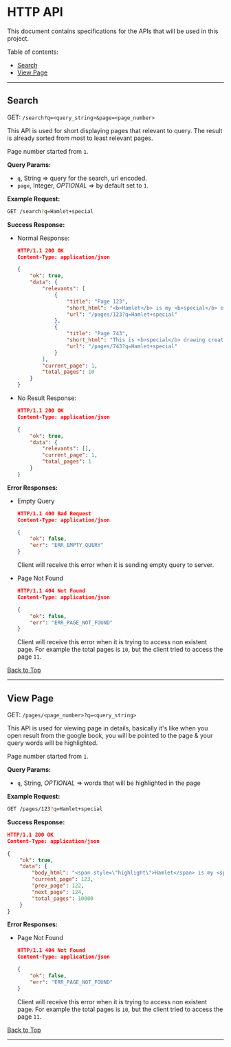 # HTTP API

This document contains specifications for the APIs that will be used in this project.

Table of contents:

- [Search](#search)
- [View Page](#view-page)

---

## Search

GET: `/search?q=<query_string>&page=<page_number>`

This API is used for short displaying pages that relevant to query. The result is already sorted from most to least relevant pages.

Page number started from `1`.

**Query Params:**

- `q`, String => query for the search, url encoded.
- `page`, Integer, _OPTIONAL_ => by default set to `1`.

**Example Request:**

```bash
GET /search?q=Hamlet+special
```

**Success Response:**

- Normal Response:

    ```json
    HTTP/1.1 200 OK
    Content-Type: application/json

    {
        "ok": true,
        "data": {
            "relevants": [
                {
                    "title": "Page 123",
                    "short_html": "<b>Hamlet</b> is my <b>special</b> egg. How are you buddy? I'm not too fond with literature art so I could just...",
                    "url": "/pages/123?q=Hamlet+special"
                },
                {
                    "title": "Page 743",
                    "short_html": "This is <b>special</b> drawing created by me. Why don't you just read <b>hamlet</b>?",
                    "url": "/pages/743?q=Hamlet+special"
                }
            ],
            "current_page": 1,
            "total_pages": 10
        }
    }
    ```

- No Result Response:

    ```json
    HTTP/1.1 200 OK
    Content-Type: application/json

    {
        "ok": true,
        "data": {
            "relevants": [],
            "current_page": 1,
            "total_pages": 1
        }
    }
    ```


**Error Responses:**

- Empty Query

    ```json
    HTTP/1.1 400 Bad Request
    Content-Type: application/json

    {
        "ok": false,
        "err": "ERR_EMPTY_QUERY"
    }
    ```

    Client will receive this error when it is sending empty query to server.

- Page Not Found

    ```json
    HTTP/1.1 404 Not Found
    Content-Type: application/json

    {
        "ok": false,
        "err": "ERR_PAGE_NOT_FOUND"
    }
    ```

    Client will receive this error when it is trying to access non existent page. For example the total pages is `10`, but the client tried to access the page `11`.

[Back to Top](#http-api)

---

## View Page

GET: `/pages/<page_number>?q=<query_string>`

This API is used for viewing page in details, basically it's like when you open result from the google book, you will be pointed to the page & your query words will be highlighted.

Page number started from `1`.

**Query Params:**

- `q`, String, _OPTIONAL_ => words that will be highlighted in the page

**Example Request:**

```bash
GET /pages/123?q=Hamlet+special
```

**Success Response:**

```json
HTTP/1.1 200 OK
Content-Type: application/json

{
    "ok": true,
    "data": {
        "body_html": "<span style=\"highlight\">Hamlet</span> is my <span style=\"highlight\">special</span> egg. How are you buddy? I'm not too fond with literature art so I could just try to work on it.",
        "current_page": 123,
        "prev_page": 122,
        "next_page": 124,
        "total_pages": 10000
    }
}
```

**Error Responses:**

- Page Not Found

    ```json
    HTTP/1.1 404 Not Found
    Content-Type: application/json

    {
        "ok": false,
        "err": "ERR_PAGE_NOT_FOUND"
    }
    ```

    Client will receive this error when it is trying to access non existent page. For example the total pages is `10`, but the client tried to access the page `11`.

[Back to Top](#http-api)

---